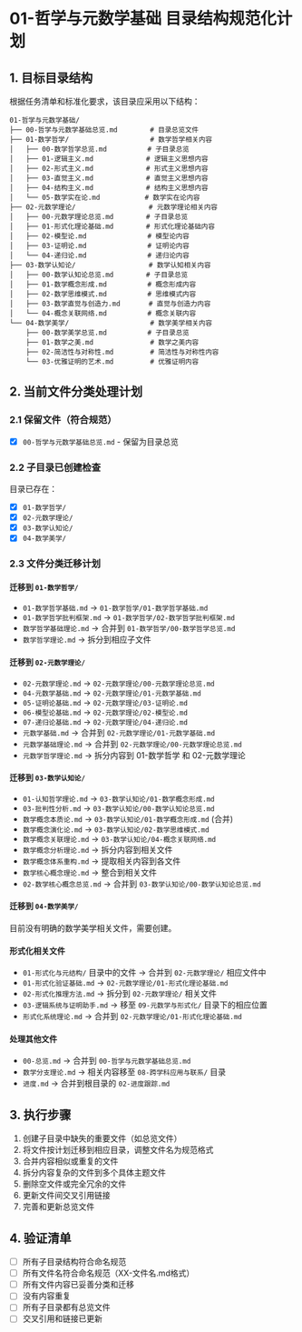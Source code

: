 # 01-哲学与元数学基础 目录结构规范化计划

## 1. 目标目录结构

根据任务清单和标准化要求，该目录应采用以下结构：

```text
01-哲学与元数学基础/
├── 00-哲学与元数学基础总览.md        # 目录总览文件
├── 01-数学哲学/                    # 数学哲学相关内容
│   ├── 00-数学哲学总览.md          # 子目录总览
│   ├── 01-逻辑主义.md             # 逻辑主义思想内容
│   ├── 02-形式主义.md             # 形式主义思想内容
│   ├── 03-直觉主义.md             # 直觉主义思想内容
│   ├── 04-结构主义.md             # 结构主义思想内容
│   └── 05-数学实在论.md           # 数学实在论内容
├── 02-元数学理论/                  # 元数学理论相关内容
│   ├── 00-元数学理论总览.md        # 子目录总览
│   ├── 01-形式化理论基础.md        # 形式化理论基础内容
│   ├── 02-模型论.md               # 模型论内容
│   ├── 03-证明论.md               # 证明论内容
│   └── 04-递归论.md               # 递归论内容
├── 03-数学认知论/                  # 数学认知相关内容
│   ├── 00-数学认知论总览.md        # 子目录总览
│   ├── 01-数学概念形成.md          # 概念形成内容
│   ├── 02-数学思维模式.md          # 思维模式内容
│   ├── 03-数学直觉与创造力.md       # 直觉与创造力内容
│   └── 04-概念关联网络.md          # 概念关联内容
└── 04-数学美学/                    # 数学美学相关内容
    ├── 00-数学美学总览.md          # 子目录总览
    ├── 01-数学之美.md              # 数学之美内容
    ├── 02-简洁性与对称性.md         # 简洁性与对称性内容
    └── 03-优雅证明的艺术.md         # 优雅证明内容
```

## 2. 当前文件分类处理计划

### 2.1 保留文件（符合规范）

- [x] `00-哲学与元数学基础总览.md` - 保留为目录总览

### 2.2 子目录已创建检查

目录已存在：

- [x] `01-数学哲学/`
- [x] `02-元数学理论/`
- [x] `03-数学认知论/`
- [x] `04-数学美学/`

### 2.3 文件分类迁移计划

#### 迁移到 `01-数学哲学/`

- `01-数学哲学基础.md` → `01-数学哲学/01-数学哲学基础.md`
- `01-数学哲学批判框架.md` → `01-数学哲学/02-数学哲学批判框架.md`
- `数学哲学基础理论.md` → 合并到 `01-数学哲学/00-数学哲学总览.md`
- `数学哲学理论.md` → 拆分到相应子文件

#### 迁移到 `02-元数学理论/`

- `02-元数学理论.md` → `02-元数学理论/00-元数学理论总览.md`
- `04-元数学基础.md` → `02-元数学理论/01-元数学基础.md`
- `05-证明论基础.md` → `02-元数学理论/03-证明论.md`
- `06-模型论基础.md` → `02-元数学理论/02-模型论.md`
- `07-递归论基础.md` → `02-元数学理论/04-递归论.md`
- `元数学基础.md` → 合并到 `02-元数学理论/01-元数学基础.md`
- `元数学基础理论.md` → 合并到 `02-元数学理论/00-元数学理论总览.md`
- `元数学哲学理论.md` → 拆分内容到 01-数学哲学 和 02-元数学理论

#### 迁移到 `03-数学认知论/`

- `01-认知哲学理论.md` → `03-数学认知论/01-数学概念形成.md`
- `03-批判性分析.md` → `03-数学认知论/00-数学认知论总览.md`
- `数学概念本质论.md` → `03-数学认知论/01-数学概念形成.md` (合并)
- `数学概念演化论.md` → `03-数学认知论/02-数学思维模式.md`
- `数学概念关联理论.md` → `03-数学认知论/04-概念关联网络.md`
- `数学概念分析理论.md` → 拆分内容到相关文件
- `数学概念体系重构.md` → 提取相关内容到各文件
- `数学核心概念理论.md` → 整合到相关文件
- `02-数学核心概念总览.md` → 合并到 `03-数学认知论/00-数学认知论总览.md`

#### 迁移到 `04-数学美学/`

目前没有明确的数学美学相关文件，需要创建。

#### 形式化相关文件

- `01-形式化与元结构/` 目录中的文件 → 合并到 `02-元数学理论/` 相应文件中
- `01-形式化验证基础.md` → `02-元数学理论/01-形式化理论基础.md`
- `02-形式化推理方法.md` → 拆分到 `02-元数学理论/` 相关文件
- `03-逻辑系统与证明助手.md` → 移至 `09-元数学与形式化/` 目录下的相应位置
- `形式化系统理论.md` → 合并到 `02-元数学理论/01-形式化理论基础.md`

#### 处理其他文件

- `00-总览.md` → 合并到 `00-哲学与元数学基础总览.md`
- `数学分支理论.md` → 相关内容移至 `08-跨学科应用与联系/` 目录
- `进度.md` → 合并到根目录的 `02-进度跟踪.md`

## 3. 执行步骤

1. 创建子目录中缺失的重要文件（如总览文件）
2. 将文件按计划迁移到相应目录，调整文件名为规范格式
3. 合并内容相似或重复的文件
4. 拆分内容复杂的文件到多个具体主题文件
5. 删除空文件或完全冗余的文件
6. 更新文件间交叉引用链接
7. 完善和更新总览文件

## 4. 验证清单

- [ ] 所有子目录结构符合命名规范
- [ ] 所有文件名符合命名规范（XX-文件名.md格式）
- [ ] 所有文件内容已妥善分类和迁移
- [ ] 没有内容重复
- [ ] 所有子目录都有总览文件
- [ ] 交叉引用和链接已更新

